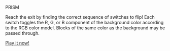 PRISM

Reach the exit by finding the correct sequence of switches to flip! Each switch toggles the R, G, or B component of the background color according to the RGB color model. Blocks of the same color as the background may be passed through.

<a href="http://cs-361-project.github.io/prism-game">Play it now!</a>

